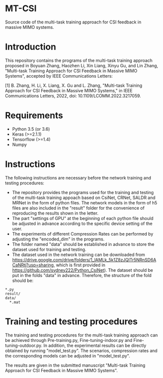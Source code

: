 # MT-CSI
Source code of the multi-task training approach for CSI feedback in massive MIMO systems.

# Introduction
This repository contains the programs of the multi-task training approach proposed in Boyuan Zhang, Haozhen Li, Xin Liang, Xinyu Gu, and Lin Zhang, "Multi-task Training Approach for CSI Feedback in Massive MIMO Systems", accepted by IEEE Communications Letters:

[1] B. Zhang, H. Li, X. Liang, X. Gu and L. Zhang, "Multi-task Training Approach for CSI Feedback in Massive MIMO Systems," in IEEE Communications Letters, 2022, doi: 10.1109/LCOMM.2022.3217059.

# Requirements
- Python 3.5 (or 3.6)
- Keras (>=2.1.1)
- Tensorflow (>=1.4)
- Numpy

# Instructions
The following instructions are necessary before the network training and testing procedures:
- The repository provides the programs used for the training and testing of the multi-task training appoach based on CsiNet, CRNet, SALDR and MRNet in the form of python files. The network models in the form of h5 files are also included in the "result" folder for the convenience of reproducing the results shown in the letter.
- The part "settings of GPU" at the beginning of each python file should be adjusted in advance according to the specific device setting of the user.
- The experiments of different Compression Rates can be performed by adjusting the "encoded_dim" in the programs.
- The folder named "data" should be established in advance to store the dataset used for training and testing.
- The dataset used in the network training can be downloaded from https://drive.google.com/drive/folders/1_lAMLk_5k1Z8zJQlTr5NRnSD6ACaNRtj?usp=sharing, which is first provided in https://github.com/sydney222/Python_CsiNet). The dataset should be put in the folds "data" in advance.
Therefore, the structure of the fold should be:
```
*.py
result/
data/
  *.mat
```
# Training and testing procedures 
The training and testing procedures for the multi-task training approach can be achieved through Pre-training.py, Fine-tuning-indoor.py and Fine-tuning-outdoor.py. In addition, the experimental results can be directly obtained by running "model_test.py". The scenarios, compression rates and the corresponding models can be adjusted in "model_test.py".

The results are given in the submitted manuscript "Multi-task Training Approach for CSI Feedback in Massive MIMO Systems".
